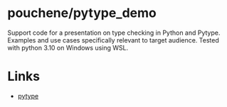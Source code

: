 # pouchene/pytype_demo

Support code for a presentation on type checking in Python and Pytype.
Examples and use cases specifically relevant to target audience.
Tested with python 3.10 on Windows using WSL.

# Links

- [pytype](https://github.com/google/pytype)